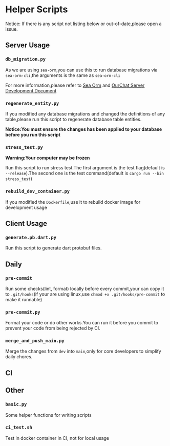 # Helper Scripts

Notice: If there is any script not listing below or out-of-date,please open a issue.

## Server Usage

### `db_migration.py`

As we are using `sea-orm`,you can use this to run database migrations via `sea-orm-cli`,the arguments is the same as `sea-orm-cli`

For more information,please refer to [Sea Orm](https://www.sea-ql.org/SeaORM/docs/migration/running-migration/) and [OurChat Server Development Document](https://ourchat.readthedocs.io/en/latest/docs/development/server/index.html)

### `regenerate_entity.py`

If you modified any database migrations and changed the definitions of any table,please run this script to regenerate database table entities.

**Notice:You must ensure the changes has been applied to your database before you run this script**

### `stress_test.py`

**Warning:Your computer may be frozen**

Run this script to run stress test.The first argument is the test flag(default is `--release`).The second one is the test command(default is `cargo run --bin stress_test`)

### `rebuild_dev_container.py`

If you modified the `Dockerfile`,use it to rebuild docker image for development usage

## Client Usage

### `generate.pb.dart.py`

Run this script to generate dart protobuf files.

## Daily

### `pre-commit`

Run some checks(lint, format) locally before every commit,your can copy it to `.git/hooks`(if your are using linux,use `chmod +x .git/hooks/pre-commit` to make it runnable)

### `pre-commit.py`

Format your code or do other works.You can run it before you commit to prevent your code from being rejected by CI.

### `merge_and_push_main.py`

Merge the changes from `dev` into `main`,only for core developers to simplify daily chores.

## CI

## Other

### `basic.py`

Some helper functions for writing scripts

### `ci_test.sh`

Test in docker container in CI, not for local usage

